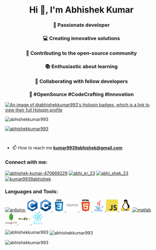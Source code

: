 <h1 align="center">Hi 👋, I'm Abhishek Kumar</h1>
<h3 align="center">🚀 Passionate developer </h3>
<h3 align="center">💻 Creating innovative solutions </h3>
<h3 align="center">🌟 Contributing to the open-source community </h3>
<h3 align="center">📚 Enthusiastic about learning </h3>
<h3 align="center">🤝 Collaborating with fellow developers </h3>
<h3 align="center">🔗 #OpenSource #CodeCrafting #Innovation </h3>

[![An image of @abhishekkumar993's Holopin badges, which is a link to view their full Holopin profile](https://holopin.me/abhishekkumar993)](https://holopin.io/@abhishekkumar993)

<p align="left"> <img src="https://komarev.com/ghpvc/?username=abhishekkumar993&label=Profile%20views&color=0e75b6&style=flat" alt="abhishekkumar993" /> </p>

<p align="left"> <a href="https://github.com/ryo-ma/github-profile-trophy"><img src="https://github-profile-trophy.vercel.app/?username=abhishekkumar993" alt="abhishekkumar993" /></a> </p>

<p align="left"> <a href="https://twitter.com/" target="blank"><img src="https://img.shields.io/twitter/follow/?logo=twitter&style=for-the-badge" alt="" /></a> </p>

- 📫 How to reach me **kumar9939abhishek@gmail.com**

<h3 align="left">Connect with me:</h3>
<p align="left">
<a href="https://linkedin.com/in/abhishek-kumar-470669229" target="blank"><img align="center" src="https://raw.githubusercontent.com/rahuldkjain/github-profile-readme-generator/master/src/images/icons/Social/linked-in-alt.svg" alt="abhishek-kumar-470669229" height="30" width="40" /></a>
<a href="https://instagram.com/abhi_kr_23" target="blank"><img align="center" src="https://raw.githubusercontent.com/rahuldkjain/github-profile-readme-generator/master/src/images/icons/Social/instagram.svg" alt="abhi_kr_23" height="30" width="40" /></a>
<a href="https://www.codechef.com/users/abhi_shek_23" target="blank"><img align="center" src="https://cdn.jsdelivr.net/npm/simple-icons@3.1.0/icons/codechef.svg" alt="abhi_shek_23" height="30" width="40" /></a>
<a href="https://www.leetcode.com/kumar9939abhishek" target="blank"><img align="center" src="https://raw.githubusercontent.com/rahuldkjain/github-profile-readme-generator/master/src/images/icons/Social/leet-code.svg" alt="kumar9939abhishek" height="30" width="40" /></a>
</p>

<h3 align="left">Languages and Tools:</h3>
<p align="left"> <a href="https://www.arduino.cc/" target="_blank" rel="noreferrer"> <img src="https://cdn.worldvectorlogo.com/logos/arduino-1.svg" alt="arduino" width="40" height="40"/> </a> <a href="https://www.cprogramming.com/" target="_blank" rel="noreferrer"> <img src="https://raw.githubusercontent.com/devicons/devicon/master/icons/c/c-original.svg" alt="c" width="40" height="40"/> </a> <a href="https://www.w3schools.com/cpp/" target="_blank" rel="noreferrer"> <img src="https://raw.githubusercontent.com/devicons/devicon/master/icons/cplusplus/cplusplus-original.svg" alt="cplusplus" width="40" height="40"/> </a> <a href="https://www.w3schools.com/css/" target="_blank" rel="noreferrer"> <img src="https://raw.githubusercontent.com/devicons/devicon/master/icons/css3/css3-original-wordmark.svg" alt="css3" width="40" height="40"/> </a> <a href="https://expressjs.com" target="_blank" rel="noreferrer"> <img src="https://raw.githubusercontent.com/devicons/devicon/master/icons/express/express-original-wordmark.svg" alt="express" width="40" height="40"/> </a> <a href="https://www.w3.org/html/" target="_blank" rel="noreferrer"> <img src="https://raw.githubusercontent.com/devicons/devicon/master/icons/html5/html5-original-wordmark.svg" alt="html5" width="40" height="40"/> </a> <a href="https://www.java.com" target="_blank" rel="noreferrer"> <img src="https://raw.githubusercontent.com/devicons/devicon/master/icons/java/java-original.svg" alt="java" width="40" height="40"/> </a> <a href="https://developer.mozilla.org/en-US/docs/Web/JavaScript" target="_blank" rel="noreferrer"> <img src="https://raw.githubusercontent.com/devicons/devicon/master/icons/javascript/javascript-original.svg" alt="javascript" width="40" height="40"/> </a> <a href="https://www.linux.org/" target="_blank" rel="noreferrer"> <img src="https://raw.githubusercontent.com/devicons/devicon/master/icons/linux/linux-original.svg" alt="linux" width="40" height="40"/> </a> <a href="https://www.mathworks.com/" target="_blank" rel="noreferrer"> <img src="https://upload.wikimedia.org/wikipedia/commons/2/21/Matlab_Logo.png" alt="matlab" width="40" height="40"/> </a> <a href="https://www.mongodb.com/" target="_blank" rel="noreferrer"> <img src="https://raw.githubusercontent.com/devicons/devicon/master/icons/mongodb/mongodb-original-wordmark.svg" alt="mongodb" width="40" height="40"/> </a> <a href="https://nodejs.org" target="_blank" rel="noreferrer"> <img src="https://raw.githubusercontent.com/devicons/devicon/master/icons/nodejs/nodejs-original-wordmark.svg" alt="nodejs" width="40" height="40"/> </a> <a href="https://reactjs.org/" target="_blank" rel="noreferrer"> <img src="https://raw.githubusercontent.com/devicons/devicon/master/icons/react/react-original-wordmark.svg" alt="react" width="40" height="40"/> </a> </p>

<p><img align="left" src="https://github-readme-stats.vercel.app/api/top-langs?username=abhishekkumar993&show_icons=true&locale=en&layout=compact" alt="abhishekkumar993" /></p>

<p>&nbsp;<img align="center" src="https://github-readme-stats.vercel.app/api?username=abhishekkumar993&show_icons=true&locale=en" alt="abhishekkumar993" /></p>

<p><img align="center" src="https://github-readme-streak-stats.herokuapp.com/?user=abhishekkumar993&" alt="abhishekkumar993" /></p>
